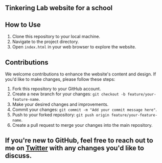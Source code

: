 ## Tinkering Lab website for a school

## How to Use

1. Clone this repository to your local machine.
2. Navigate to the project directory.
3. Open `index.html` in your web browser to explore the website.

## Contributions

We welcome contributions to enhance the website's content and design. If you'd like to make changes, please follow these steps:

1. Fork this repository to your GitHub account.
2. Create a new branch for your changes: `git checkout -b feature/your-feature-name`.
3. Make your desired changes and improvements.
4. Commit your changes: `git commit -m "Add your commit message here"`.
5. Push to your forked repository: `git push origin feature/your-feature-name`.
6. Create a pull request to merge your changes into the main repository.

## If you're new to GitHub, feel free to reach out to me on [Twitter](https://twitter.com/kaurmanjot20) with any changes you'd like to discuss.
